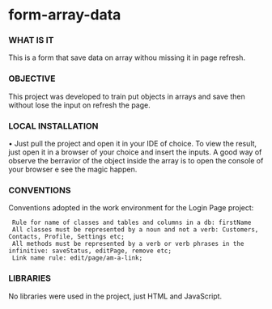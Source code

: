 # form-array-data

### WHAT IS IT

This is a form that save data on array withou missing it in page refresh.

### OBJECTIVE

This project was developed to train put objects in arrays and save then without lose the input on refresh the page.

### LOCAL INSTALLATION

• Just pull the project and open it in your IDE of choice. To view the result, just open it in a browser of your choice and insert the inputs. 
A good way of observe the berravior of the object inside the array is to open the console of your browser e see the magic happen.

### CONVENTIONS

Conventions adopted in the work environment for the Login Page project:

     Rule for name of classes and tables and columns in a db: firstName
     All classes must be represented by a noun and not a verb: Customers, Contacts, Profile, Settings etc;
     All methods must be represented by a verb or verb phrases in the infinitive: saveStatus, editPage, remove etc;
     Link name rule: edit/page/am-a-link;

### LIBRARIES

No libraries were used in the project, just HTML and JavaScript.


